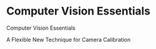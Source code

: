 # Computer Vision Essentials
Computer Vision Essentials

A Flexible New Technique for Camera Calibration
